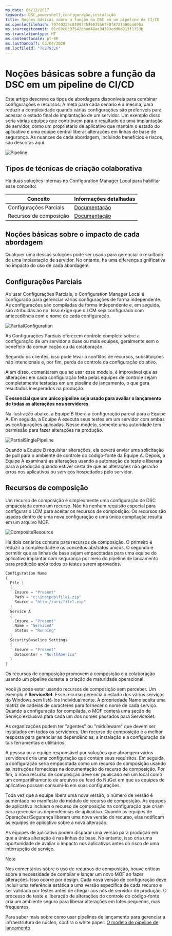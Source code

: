 ```yaml
---
ms.date: 06/12/2017
keywords: DSC,powershell,configuração,instalação
title: Noções básicas sobre a função da DSC em um pipeline de CI/CD
ms.openlocfilehash: 79740225c030974546035b67e0f873fa00aa690a
ms.sourcegitcommit: 01c60c0c97542dbad48ae34339cddbd813f1353b
ms.translationtype: HT
ms.contentlocale: pt-BR
ms.lasthandoff: 03/04/2020
ms.locfileid: "78279326"
---
```

# <a name="understanding-dscs-role-in-a-cicd-pipeline"></a>Noções básicas sobre a função da DSC em um pipeline de CI/CD

Este artigo descreve os tipos de abordagens disponíveis para combinar configurações e recursos.
A meta para cada cenário é a mesma, para reduzir a complexidade quando várias configurações são preferíveis para acessar o estado final de implantação de um servidor. Um exemplo disso seria várias equipes que contribuem para o resultado de uma implantação de servidor, como um proprietário de aplicativo que mantém o estado do aplicativo e uma equipe central liberar alterações em linhas de base de segurança. As nuances de cada abordagem, incluindo benefícios e riscos, são descritas aqui.

![Pipeline](media/authoringAdvanced/Pipeline.jpg)

## <a name="types-of-collaborative-authoring-techniques"></a>Tipos de técnicas de criação colaborativa

Há duas soluções internas no Configuration Manager Local para habilitar esse conceito:

|        Conceito         |                    Informações detalhadas                     |
| ---------------------- | ----------------------------------------------------------- |
| Configurações Parciais | [Documentação](../pull-server/partialConfigs.md)           |
| Recursos de composição    | [Documentação](../resources/authoringResourceComposite.md) |

## <a name="understanding-the-impact-of-each-approach"></a>Noções básicas sobre o impacto de cada abordagem

Qualquer uma dessas soluções pode ser usada para gerenciar o resultado de uma implantação de servidor. No entanto, há uma diferença significativa no impacto do uso de cada abordagem.

## <a name="partial-configurations"></a>Configurações Parciais

Ao usar Configurações Parciais, o Configuration Manager Local é configurado para gerenciar várias configurações de forma independente. As configurações são compiladas de forma independente e, em seguida, são atribuídas ao nó. Isso exige que o LCM seja configurado com antecedência com o nome de cada configuração.

![PartialConfiguration](media/authoringAdvanced/PartialConfiguration.jpg)

As Configurações Parciais oferecem controle completo sobre a configuração de um servidor a duas ou mais equipes, geralmente sem o benefício da comunicação ou da colaboração.

Segundo os clientes, isso pode levar a conflitos de recursos, substituições não intencionais e, por fim, perda de controle da configuração do ativo.

Além disso, comentaram que ao usar esse modelo, é improvável que as alterações em cada configuração feita pelas equipes de controle sejam completamente testadas em um pipeline de lançamento, o que gera resultados inesperados na produção.

**É essencial que um único pipeline seja usado para avaliar o lançamento de todas as alterações nos servidores.**

Na ilustração abaixo, a Equipe B libera a configuração parcial para a Equipe A. Em seguida, a Equipe A executa seus testes em um servidor com ambas as configurações aplicadas. Nesse modelo, somente uma autoridade tem permissão para fazer alterações na produção.

![PartialSinglePipeline](media/authoringAdvanced/PartialSinglePipeline.jpg)

Quando a Equipe B requisitar alterações, ela deverá enviar uma solicitação de pull para o ambiente de controle do código-fonte da Equipe A. Depois, a Equipe A examinará as alterações usando a automação de teste e liberará para a produção quando estiver certa de que as alterações não gerarão erros nos aplicativos ou serviços hospedados pelo servidor.

## <a name="composite-resources"></a>Recursos de composição

Um recurso de composição é simplesmente uma configuração de DSC empacotada como um recurso. Não há nenhum requisito especial para configurar o LCM para aceitar os recursos de composição. Os recursos são usados dentro de uma nova configuração e uma única compilação resulta em um arquivo MOF.

![CompositeResource](media/authoringAdvanced/CompositeResource.jpg)

Há dois cenários comuns para recursos de composição. O primeiro é reduzir a complexidade e os conceitos abstratos únicos. O segundo é permitir que as linhas de base sejam empacotadas para uma equipe do aplicativo implantar com segurança por meio do pipeline de lançamento para produção após todos os testes serem aprovados.

```PowerShell
Configuration Name
{
  File 1
  {
    Ensure = "Present"
    Path = "c:\inetpub\file1.zip"
    Source = "http://uri/file1.zip"
  }
  Service A
  {
    Ensure = "Present"
    Name = "ServiceA"
    Status = "Running"
  }
  SecurityBaseline Settings
  {
    Ensure = "Present"
    Datacenter = "NorthAmerica"
  }
}
```

Os recursos de composição promovem a composição e a colaboração usando um pipeline durante a criação de maturidade operacional.

Você já pode estar usando recursos de composição sem perceber. Um exemplo é **ServiceSet**.
Esse recurso gerencia o estado dos vários serviços do Windows sem listá-los individualmente. A propriedade Name aceita uma matriz de cadeias de caracteres para fornecer o nome de cada serviço. Quando a configuração for compilada, o MOF conterá uma seção de Serviço exclusiva para cada um dos nomes passados para ServiceSet.

As organizações podem ter "agentes" ou "middleware" que devem ser instalados em todos os servidores. Um recurso de composição é a melhor resposta para gerenciar as dependências, a instalação e a configuração de tais ferramentas e utilitários.

A pessoa ou a equipe responsável por soluções que abrangem vários servidores cria uma configuração que contém seus requisitos. Em seguida, a configuração seria empacotada como um recurso de composição usando as instruções fornecidas na documentação do recurso de composição. Por fim, o novo recurso de composição deve ser publicado em um local como um compartilhamento de arquivos ou feed do NuGet em que as equipes de aplicativo possam consumi-lo em suas configurações.

Toda vez que a equipe libera uma nova versão, o número de versão é aumentado no manifesto do módulo do recurso de composição. As equipes de aplicativo incluem o recurso de composição na configuração que criam para gerenciar as dependências de aplicativo. Quando as equipes de Operações/Segurança liberam uma nova versão do recurso, elas notificam as equipes de aplicativo sobre a nova alteração.

As equipes de aplicativo podem disparar uma versão para produção em que a única alteração é nas linhas de base.
No entanto, isso cria uma oportunidade de avaliar o impacto nos aplicativos antes do risco de uma interrupção de serviço.

> [!NOTE]
> Nos comentários sobre o uso de recursos de composição, houve críticas sobre a necessidade de compilar e lançar um novo MOF ao fazer alterações. Isso ocorre por design. Cada nova versão de configuração deve incluir uma referência estática a uma versão específica de cada recurso e ser validada por testes antes de chegar aos nós de servidor de produção. O processo de teste e liberação de alterações do controle do código-fonte cria um ambiente seguro para liberar alterações em lotes pequenos, mas frequentes.

Para saber mais sobre como usar pipelines de lançamento para gerenciar a infraestrutura de núcleo, confira o white paper: [O modelo de pipeline de lançamento](../further-reading/whitepapers.md).
